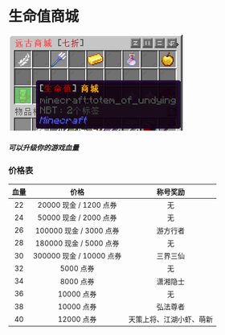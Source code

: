 # 生命值商城

![生命值商城](../image/生命值商城.png)

##### 可以升级你的游戏血量

### 价格表

| 血量 |           价格           |         称号奖励         |
| :--: | :----------------------: | :----------------------: |
|  22  |  20000 现金 / 1200 点券  |            无            |
|  24  | 50000 现金 /  2000 点券  |            无            |
|  26  | 100000 现金 / 3000 点券  |         游方行者         |
|  28  | 180000 现金 / 5000 点券  |            无            |
|  30  | 300000 现金 / 10000 点券 |         三界三仙         |
|  32  |        5000 点券         |            无            |
|  34  |        8000 点券         |         潇湘隐士         |
|  36  |        10000 点券        |            无            |
|  38  |        10000 点券        |         弘法尊者         |
|  40  |        12000 点券        | 天策上将、江湖小虾、萌新 |

